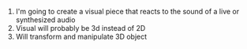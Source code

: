 1. I'm going to create a visual piece that reacts to the sound of a live or synthesized audio
2. Visual will probably be 3d instead of 2D
3. Will transform and manipulate 3D object
